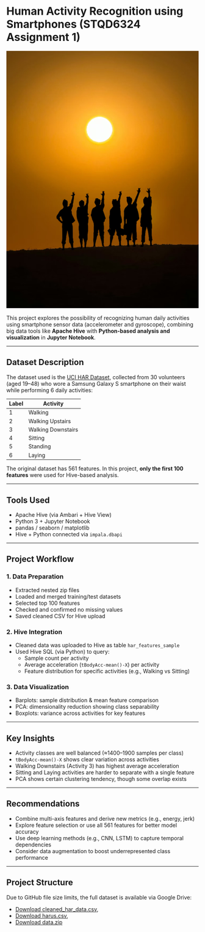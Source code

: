 #  Human Activity Recognition using Smartphones (STQD6324 Assignment 1)

![Cover](Human.png)

This project explores the possibility of recognizing human daily activities using smartphone sensor data (accelerometer and gyroscope), combining big data tools like **Apache Hive** with **Python-based analysis and visualization** in **Jupyter Notebook**.

---

##  Dataset Description

The dataset used is the [UCI HAR Dataset](https://archive.ics.uci.edu/dataset/240/human+activity+recognition+using+smartphones), collected from 30 volunteers (aged 19–48) who wore a Samsung Galaxy S smartphone on their waist while performing 6 daily activities:

| Label | Activity            |
|-------|---------------------|
| 1     | Walking             |
| 2     | Walking Upstairs    |
| 3     | Walking Downstairs  |
| 4     | Sitting             |
| 5     | Standing            |
| 6     | Laying              |

The original dataset has 561 features. In this project, **only the first 100 features** were used for Hive-based analysis.

---

##  Tools Used

-  Apache Hive (via Ambari + Hive View)
-  Python 3 + Jupyter Notebook
-  pandas / seaborn / matplotlib
-  Hive + Python connected via `impala.dbapi`

---

##  Project Workflow

### 1. Data Preparation
- Extracted nested zip files
- Loaded and merged training/test datasets
- Selected top 100 features
- Checked and confirmed no missing values
- Saved cleaned CSV for Hive upload

### 2. Hive Integration
- Cleaned data was uploaded to Hive as table `har_features_sample`
- Used Hive SQL (via Python) to query:
  - Sample count per activity
  - Average acceleration (`tBodyAcc-mean()-X`) per activity
  - Feature distribution for specific activities (e.g., Walking vs Sitting)

### 3. Data Visualization
-  Barplots: sample distribution & mean feature comparison
-  PCA: dimensionality reduction showing class separability
-  Boxplots: variance across activities for key features

---

##  Key Insights

- Activity classes are well balanced (≈1400–1900 samples per class)
- `tBodyAcc-mean()-X` shows clear variation across activities
- Walking Downstairs (Activity 3) has highest average acceleration
- Sitting and Laying activities are harder to separate with a single feature
- PCA shows certain clustering tendency, though some overlap exists

---

##  Recommendations

- Combine multi-axis features and derive new metrics (e.g., energy, jerk)
- Explore feature selection or use all 561 features for better model accuracy
- Use deep learning methods (e.g., CNN, LSTM) to capture temporal dependencies
- Consider data augmentation to boost underrepresented class performance

---

##  Project Structure
Due to GitHub file size limits, the full dataset is available via Google Drive:

-  [Download cleaned_har_data.csv](https://drive.google.com/file/d/1j9OasRtH4xRvkfmlb3K1kxoixTuxS_OL/view?usp=sharing),
-  [Download harus.csv](https://drive.google.com/file/d/1FHKTmpgKqBYBtdCzlGPj8qPISfhZk1W1/view?usp=sharing),
-  [Download data.zip](https://drive.google.com/file/d/1Ict1VI_5RxZgqALgOqiKqyY62fS1WWBr/view?usp=sharing)

